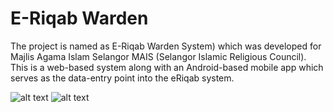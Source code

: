 # E-Riqab Warden

The project is named as E-Riqab Warden System) which was developed for Majlis
Agama Islam Selangor MAIS (Selangor Islamic Religious Council). This is a web-based system
along with an Android-based mobile app which serves as the data-entry point into the eRiqab
system.

![alt text](https://github.com/fazeel123/ERiqabWarden/blob/master/warden_1.PNG)
![alt text](https://github.com/fazeel123/ERiqabWarden/blob/master/warden_2.PNG)
